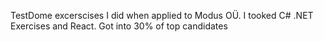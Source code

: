 TestDome excerscises I did when applied to Modus OÜ. I tooked C# .NET Exercises and React. Got into 30% of top candidates